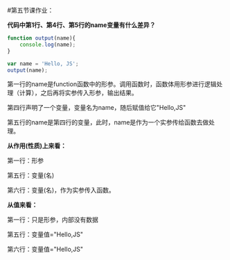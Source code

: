 #第五节课作业：

**代码中第1行、第4行、第5行的name变量有什么差异？**

```javascript
function output(name){
    console.log(name);
}

var name = 'Hello, JS';
output(name);
```

第一行的name是function函数中的形参。调用函数时，函数体用形参进行逻辑处理（计算），之后再将实参传入形参，输出结果。

第四行声明了一个变量，变量名为name，随后赋值给它"Hello,JS"

第五行的name是第四行的变量，此时，name是作为一个实参传给函数去做处理。


**从作用(性质)上来看：**

第一行：形参

第五行：变量(名)

第六行：变量(名)，作为实参传入函数。

**从值来看：**

第一行：只是形参，内部没有数据

第五行：变量值="Hello,JS"

第六行：变量值="Hello,JS"